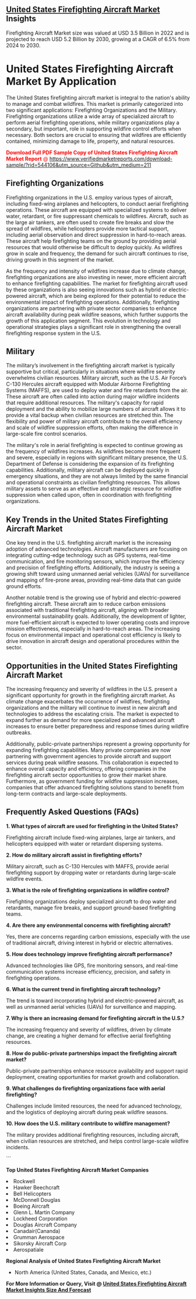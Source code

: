 <h2><a href="https://www.verifiedmarketreports.com/download-sample/?rid=544106&amp;utm_source=Github&amp;utm_medium=211" target="_blank">United States Firefighting Aircraft Market</a> Insights</h2><p>Firefighting Aircraft Market size was valued at USD 3.5 Billion in 2022 and is projected to reach USD 5.2 Billion by 2030, growing at a CAGR of 6.5% from 2024 to 2030.</p><p><h1>United States Firefighting Aircraft Market By Application</h1><p>The United States firefighting aircraft market is integral to the nation's ability to manage and combat wildfires. This market is primarily categorized into two significant applications: Firefighting Organizations and the Military. Firefighting organizations utilize a wide array of specialized aircraft to perform aerial firefighting operations, while military organizations play a secondary, but important, role in supporting wildfire control efforts when necessary. Both sectors are crucial to ensuring that wildfires are efficiently contained, minimizing damage to life, property, and natural resources.</p><p><p><span class=""><span style="color: #ff0000;"><strong>Download Full PDF Sample Copy of United States Firefighting Aircraft Market Report</strong> @ </span><a href="https://www.verifiedmarketreports.com/download-sample/?rid=544106&amp;utm_source=Github&amp;utm_medium=211" target="_blank">https://www.verifiedmarketreports.com/download-sample/?rid=544106&amp;utm_source=Github&amp;utm_medium=211</a></span></p></p><h2>Firefighting Organizations</h2><p>Firefighting organizations in the U.S. employ various types of aircraft, including fixed-wing airplanes and helicopters, to conduct aerial firefighting operations. These aircraft are equipped with specialized systems to deliver water, retardant, or fire suppressant chemicals to wildfires. Aircraft, such as the large air tankers, are often used to create fire breaks and slow the spread of wildfires, while helicopters provide more tactical support, including aerial observation and direct suppression in hard-to-reach areas. These aircraft help firefighting teams on the ground by providing aerial resources that would otherwise be difficult to deploy quickly. As wildfires grow in scale and frequency, the demand for such aircraft continues to rise, driving growth in this segment of the market.</p><p>As the frequency and intensity of wildfires increase due to climate change, firefighting organizations are also investing in newer, more efficient aircraft to enhance firefighting capabilities. The market for firefighting aircraft used by these organizations is also seeing innovations such as hybrid or electric-powered aircraft, which are being explored for their potential to reduce the environmental impact of firefighting operations. Additionally, firefighting organizations are partnering with private sector companies to enhance aircraft availability during peak wildfire seasons, which further supports the growth of this application segment. This evolution in technology and operational strategies plays a significant role in strengthening the overall firefighting response system in the U.S.</p><h2>Military</h2><p>The military’s involvement in the firefighting aircraft market is typically supportive but critical, particularly in situations where wildfire severity overwhelms civilian resources. Military aircraft, such as the U.S. Air Force’s C-130 Hercules aircraft equipped with Modular Airborne Firefighting Systems (MAFFS), are used to deploy water and fire retardants from the air. These aircraft are often called into action during major wildfire incidents that require additional resources. The military's capacity for rapid deployment and the ability to mobilize large numbers of aircraft allows it to provide a vital backup when civilian resources are stretched thin. The flexibility and power of military aircraft contribute to the overall efficiency and scale of wildfire suppression efforts, often making the difference in large-scale fire control scenarios.</p><p>The military's role in aerial firefighting is expected to continue growing as the frequency of wildfires increases. As wildfires become more frequent and severe, especially in regions with significant military presence, the U.S. Department of Defense is considering the expansion of its firefighting capabilities. Additionally, military aircraft can be deployed quickly in emergency situations, and they are not always limited by the same financial and operational constraints as civilian firefighting resources. This allows military assets to serve as an effective and strategic resource for wildfire suppression when called upon, often in coordination with firefighting organizations.</p><h2>Key Trends in the United States Firefighting Aircraft Market</h2><p>One key trend in the U.S. firefighting aircraft market is the increasing adoption of advanced technologies. Aircraft manufacturers are focusing on integrating cutting-edge technology such as GPS systems, real-time communication, and fire monitoring sensors, which improve the efficiency and precision of firefighting efforts. Additionally, the industry is seeing a growing shift toward using unmanned aerial vehicles (UAVs) for surveillance and mapping of fire-prone areas, providing real-time data that can guide ground efforts.</p><p>Another notable trend is the growing use of hybrid and electric-powered firefighting aircraft. These aircraft aim to reduce carbon emissions associated with traditional firefighting aircraft, aligning with broader environmental sustainability goals. Additionally, the development of lighter, more fuel-efficient aircraft is expected to lower operating costs and improve mission effectiveness, especially in hard-to-reach areas. The increasing focus on environmental impact and operational cost efficiency is likely to drive innovation in aircraft design and operational procedures within the sector.</p><h2>Opportunities in the United States Firefighting Aircraft Market</h2><p>The increasing frequency and severity of wildfires in the U.S. present a significant opportunity for growth in the firefighting aircraft market. As climate change exacerbates the occurrence of wildfires, firefighting organizations and the military will continue to invest in new aircraft and technologies to address the escalating crisis. The market is expected to expand further as demand for more specialized and advanced aircraft increases to ensure better preparedness and response times during wildfire outbreaks.</p><p>Additionally, public-private partnerships represent a growing opportunity for expanding firefighting capabilities. Many private companies are now partnering with government agencies to provide aircraft and support services during peak wildfire seasons. This collaboration is expected to enhance overall capacity and efficiency, offering companies in the firefighting aircraft sector opportunities to grow their market share. Furthermore, as government funding for wildfire suppression increases, companies that offer advanced firefighting solutions stand to benefit from long-term contracts and large-scale deployments.</p><h2>Frequently Asked Questions (FAQs)</h2><p><strong>1. What types of aircraft are used for firefighting in the United States?</strong></p><p>Firefighting aircraft include fixed-wing airplanes, large air tankers, and helicopters equipped with water or retardant dispersing systems.</p><p><strong>2. How do military aircraft assist in firefighting efforts?</strong></p><p>Military aircraft, such as C-130 Hercules with MAFFS, provide aerial firefighting support by dropping water or retardants during large-scale wildfire events.</p><p><strong>3. What is the role of firefighting organizations in wildfire control?</strong></p><p>Firefighting organizations deploy specialized aircraft to drop water and retardants, manage fire breaks, and support ground-based firefighting teams.</p><p><strong>4. Are there any environmental concerns with firefighting aircraft?</strong></p><p>Yes, there are concerns regarding carbon emissions, especially with the use of traditional aircraft, driving interest in hybrid or electric alternatives.</p><p><strong>5. How does technology improve firefighting aircraft performance?</strong></p><p>Advanced technologies like GPS, fire monitoring sensors, and real-time communication systems increase efficiency, precision, and safety in firefighting operations.</p><p><strong>6. What is the current trend in firefighting aircraft technology?</strong></p><p>The trend is toward incorporating hybrid and electric-powered aircraft, as well as unmanned aerial vehicles (UAVs) for surveillance and mapping.</p><p><strong>7. Why is there an increasing demand for firefighting aircraft in the U.S.?</strong></p><p>The increasing frequency and severity of wildfires, driven by climate change, are creating a higher demand for effective aerial firefighting resources.</p><p><strong>8. How do public-private partnerships impact the firefighting aircraft market?</strong></p><p>Public-private partnerships enhance resource availability and support rapid deployment, creating opportunities for market growth and collaboration.</p><p><strong>9. What challenges do firefighting organizations face with aerial firefighting?</strong></p><p>Challenges include limited resources, the need for advanced technology, and the logistics of deploying aircraft during peak wildfire seasons.</p><p><strong>10. How does the U.S. military contribute to wildfire management?</strong></p><p>The military provides additional firefighting resources, including aircraft, when civilian resources are stretched, and helps control large-scale wildfire incidents.</p>```</p><p><strong>Top United States Firefighting Aircraft Market Companies</strong></p><div data-test-id=""><p><li>Rockwell</li><li> Hawker Beechcraft</li><li> Bell Helicopters</li><li> McDonnell Douglas</li><li> Boeing Aircraft</li><li> Glenn L. Martin Company</li><li> Lockheed Corporation</li><li> Douglas Aircraft Company</li><li> Canadair(Cananda)</li><li> Grumman Aerospace</li><li> Sikorsky Aircraft Corp</li><li> Aerospatiale</li></p><div><strong>Regional Analysis of&nbsp;United States Firefighting Aircraft Market</strong></div><ul><li dir="ltr"><p dir="ltr">North America&nbsp;(United States, Canada, and Mexico, etc.)</p></li></ul><p><strong>For More Information or Query, Visit @&nbsp;</strong><strong><a href="https://www.verifiedmarketreports.com/product/firefighting-aircraft-market-size-and-forecast/?utm_source=Github&amp;utm_medium=211" target="_blank">United States Firefighting Aircraft Market Insights Size And Forecast</a></strong></p></div>
